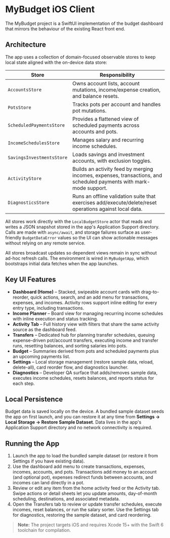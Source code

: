 # MyBudget iOS Client

The MyBudget project is a SwiftUI implementation of the budget dashboard that mirrors the behaviour of the existing React front end.

## Architecture

The app uses a collection of domain-focused observable stores to keep local state aligned with the on-device data store:

| Store | Responsibility |
| --- | --- |
| `AccountsStore` | Owns account lists, account mutations, income/expense creation, and balance resets. |
| `PotsStore` | Tracks pots per account and handles pot mutations. |
| `ScheduledPaymentsStore` | Provides a flattened view of scheduled payments across accounts and pots. |
| `IncomeSchedulesStore` | Manages salary and recurring income schedules. |
| `SavingsInvestmentsStore` | Loads savings and investment accounts, with exclusion toggles. |
| `ActivityStore` | Builds an activity feed by merging incomes, expenses, transactions, and scheduled payments with mark-mode support. |
| `DiagnosticsStore` | Runs an offline validation suite that exercises add/execute/delete/reset operations against local data. |

All stores work directly with the `LocalBudgetStore` actor that reads and writes a JSON snapshot stored in the app's Application Support directory. Calls are made with `async/await`, and storage failures surface as user-friendly `BudgetDataError` values so the UI can show actionable messages without relying on any remote service.

All stores broadcast updates so dependent views remain in sync without ad-hoc refresh calls. The environment is wired in `MyBudgetApp`, which bootstraps initial data fetches when the app launches.

## Key UI Features

* **Dashboard (Home)** – Stacked, swipeable account cards with drag-to-reorder, quick actions, search, and an add menu for transactions, expenses, and incomes. Activity rows support inline editing for every entry type, including transactions.
* **Income Planner** – Board view for managing recurring income schedules with inline execution and status tracking.
* **Activity Tab** – Full history view with filters that share the same activity source as the dashboard feed.
* **Transfers** – Dedicated hub for planning transfer schedules, queuing expense-driven pot/account transfers, executing income and transfer runs, resetting balances, and sorting salaries into pots.
* **Budget** – Summaries derived from pots and scheduled payments plus an upcoming payments list.
* **Settings** – Local storage management (restore sample data, reload, delete-all), card reorder flow, and diagnostics launcher.
* **Diagnostics** – Developer QA surface that adds/removes sample data, executes income schedules, resets balances, and reports status for each step.

## Local Persistence

Budget data is saved locally on the device. A bundled sample dataset seeds the app on first launch, and you can restore it at any time from **Settings → Local Storage → Restore Sample Dataset**. Data lives in the app's Application Support directory and no network connectivity is required.

## Running the App

1. Launch the app to load the bundled sample dataset (or restore it from Settings if you have existing data).
2. Use the dashboard add menu to create transactions, expenses, incomes, accounts, and pots. Transactions add money to an account (and optional pot), expenses redirect funds between accounts, and incomes can land directly in a pot.
3. Review or edit any item from the home activity feed or the Activity tab. Swipe actions or detail sheets let you update amounts, day-of-month scheduling, destinations, and associated metadata.
4. Open the Transfers tab to review or update transfer schedules, execute incomes, reset balances, or run the salary sorter. Use the Settings tab for diagnostics, restoring the sample dataset, and card reordering.

> **Note:** The project targets iOS and requires Xcode 15+ with the Swift 6 toolchain for compilation.

